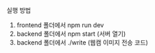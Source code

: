 실행 방법

1. frontend 폴더에서 npm run dev
2. backend 폴더에서 npm start (서버 열기)
3. backend 폴더에서 ./write (웹캠 이미지 전송 코드)
